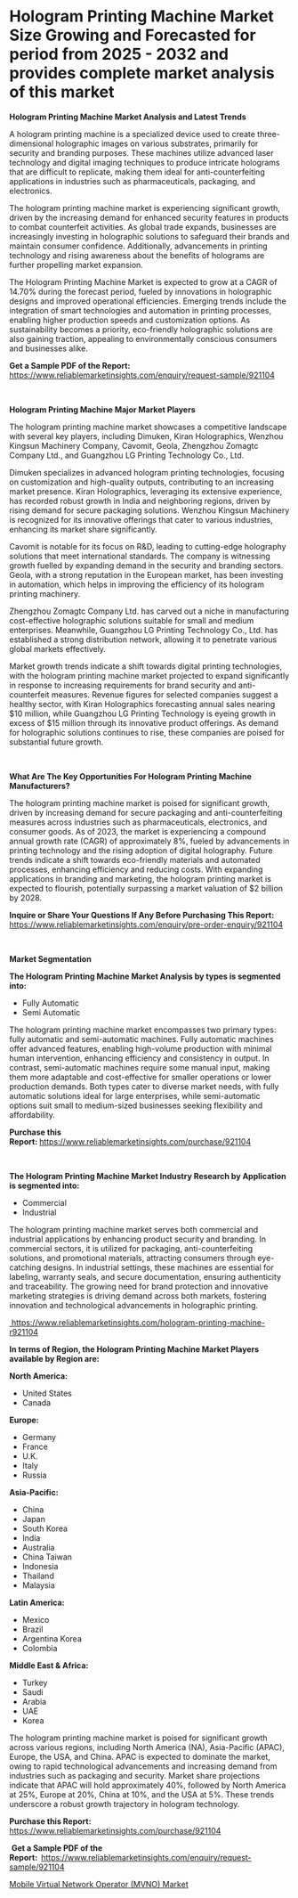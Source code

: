 <p><h1>Hologram Printing Machine Market Size Growing and Forecasted for period from 2025 - 2032 and provides complete market analysis of this market</h1></p><p><strong>Hologram Printing Machine Market Analysis and Latest Trends</strong></p>
<p><p>A hologram printing machine is a specialized device used to create three-dimensional holographic images on various substrates, primarily for security and branding purposes. These machines utilize advanced laser technology and digital imaging techniques to produce intricate holograms that are difficult to replicate, making them ideal for anti-counterfeiting applications in industries such as pharmaceuticals, packaging, and electronics.</p><p>The hologram printing machine market is experiencing significant growth, driven by the increasing demand for enhanced security features in products to combat counterfeit activities. As global trade expands, businesses are increasingly investing in holographic solutions to safeguard their brands and maintain consumer confidence. Additionally, advancements in printing technology and rising awareness about the benefits of holograms are further propelling market expansion.</p><p>The Hologram Printing Machine Market is expected to grow at a CAGR of 14.70% during the forecast period, fueled by innovations in holographic designs and improved operational efficiencies. Emerging trends include the integration of smart technologies and automation in printing processes, enabling higher production speeds and customization options. As sustainability becomes a priority, eco-friendly holographic solutions are also gaining traction, appealing to environmentally conscious consumers and businesses alike.</p></p>
<p><strong>Get a Sample PDF of the Report:&nbsp;</strong> <a href="https://www.reliablemarketinsights.com/enquiry/request-sample/921104?utm_campaign=2232&utm_medium=2&utm_source=Github&utm_content=ia&utm_term=08042025&utm_id=hologram-printing-machine">https://www.reliablemarketinsights.com/enquiry/request-sample/921104</a></p>
<p>&nbsp;</p>
<p><strong>Hologram Printing Machine Major Market Players</strong></p>
<p><p>The hologram printing machine market showcases a competitive landscape with several key players, including Dimuken, Kiran Holographics, Wenzhou Kingsun Machinery Company, Cavomit, Geola, Zhengzhou Zomagtc Company Ltd., and Guangzhou LG Printing Technology Co., Ltd. </p><p>Dimuken specializes in advanced hologram printing technologies, focusing on customization and high-quality outputs, contributing to an increasing market presence. Kiran Holographics, leveraging its extensive experience, has recorded robust growth in India and neighboring regions, driven by rising demand for secure packaging solutions. Wenzhou Kingsun Machinery is recognized for its innovative offerings that cater to various industries, enhancing its market share significantly.</p><p>Cavomit is notable for its focus on R&D, leading to cutting-edge holography solutions that meet international standards. The company is witnessing growth fuelled by expanding demand in the security and branding sectors. Geola, with a strong reputation in the European market, has been investing in automation, which helps in improving the efficiency of its hologram printing machinery.</p><p>Zhengzhou Zomagtc Company Ltd. has carved out a niche in manufacturing cost-effective holographic solutions suitable for small and medium enterprises. Meanwhile, Guangzhou LG Printing Technology Co., Ltd. has established a strong distribution network, allowing it to penetrate various global markets effectively.</p><p>Market growth trends indicate a shift towards digital printing technologies, with the hologram printing machine market projected to expand significantly in response to increasing requirements for brand security and anti-counterfeit measures. Revenue figures for selected companies suggest a healthy sector, with Kiran Holographics forecasting annual sales nearing $10 million, while Guangzhou LG Printing Technology is eyeing growth in excess of $15 million through its innovative product offerings. As demand for holographic solutions continues to rise, these companies are poised for substantial future growth.</p></p>
<p>&nbsp;</p>
<p><strong>What Are The Key Opportunities For Hologram Printing Machine Manufacturers?</strong></p>
<p><p>The hologram printing machine market is poised for significant growth, driven by increasing demand for secure packaging and anti-counterfeiting measures across industries such as pharmaceuticals, electronics, and consumer goods. As of 2023, the market is experiencing a compound annual growth rate (CAGR) of approximately 8%, fueled by advancements in printing technology and the rising adoption of digital holography. Future trends indicate a shift towards eco-friendly materials and automated processes, enhancing efficiency and reducing costs. With expanding applications in branding and marketing, the hologram printing market is expected to flourish, potentially surpassing a market valuation of $2 billion by 2028.</p></p>
<p><strong>Inquire or Share Your Questions If Any Before Purchasing This Report:</strong> <a href="https://www.reliablemarketinsights.com/enquiry/pre-order-enquiry/921104?utm_campaign=2232&utm_medium=2&utm_source=Github&utm_content=ia&utm_term=08042025&utm_id=hologram-printing-machine">https://www.reliablemarketinsights.com/enquiry/pre-order-enquiry/921104</a></p>
<p>&nbsp;</p>
<p><strong>Market Segmentation</strong></p>
<p><strong>The Hologram Printing Machine Market Analysis by types is segmented into:</strong></p>
<p><ul><li>Fully Automatic</li><li>Semi Automatic</li></ul></p>
<p><p>The hologram printing machine market encompasses two primary types: fully automatic and semi-automatic machines. Fully automatic machines offer advanced features, enabling high-volume production with minimal human intervention, enhancing efficiency and consistency in output. In contrast, semi-automatic machines require some manual input, making them more adaptable and cost-effective for smaller operations or lower production demands. Both types cater to diverse market needs, with fully automatic solutions ideal for large enterprises, while semi-automatic options suit small to medium-sized businesses seeking flexibility and affordability.</p></p>
<p><strong>Purchase this Report:&nbsp;</strong><a href="https://www.reliablemarketinsights.com/purchase/921104?utm_campaign=2232&utm_medium=2&utm_source=Github&utm_content=ia&utm_term=08042025&utm_id=hologram-printing-machine">https://www.reliablemarketinsights.com/purchase/921104</a></p>
<p>&nbsp;</p>
<p><strong>The Hologram Printing Machine Market Industry Research by Application is segmented into:</strong></p>
<p><ul><li>Commercial</li><li>Industrial</li></ul></p>
<p><p>The hologram printing machine market serves both commercial and industrial applications by enhancing product security and branding. In commercial sectors, it is utilized for packaging, anti-counterfeiting solutions, and promotional materials, attracting consumers through eye-catching designs. In industrial settings, these machines are essential for labeling, warranty seals, and secure documentation, ensuring authenticity and traceability. The growing need for brand protection and innovative marketing strategies is driving demand across both markets, fostering innovation and technological advancements in holographic printing.</p></p>
<p><a href="https://www.reliablemarketinsights.com/hologram-printing-machine-r921104?utm_campaign=2232&utm_medium=2&utm_source=Github&utm_content=ia&utm_term=08042025&utm_id=hologram-printing-machine">&nbsp;https://www.reliablemarketinsights.com/hologram-printing-machine-r921104</a></p>
<p><strong>In terms of Region, the Hologram Printing Machine Market Players available by Region are:</strong></p>
<p>
    <p> <strong> North America: </strong>
        <ul>
            <li>United States</li>
            <li>Canada</li>
        </ul>
        </p> 
    <p> <strong> Europe: </strong>
        <ul>
            <li>Germany</li>
            <li>France</li>
            <li>U.K.</li>
            <li>Italy</li>
            <li>Russia</li>
        </ul>
        </p> 
    <p> <strong> Asia-Pacific: </strong>
        <ul>
            <li>China</li>
            <li>Japan</li>
            <li>South Korea</li>
            <li>India</li>
            <li>Australia</li>
            <li>China Taiwan</li>
            <li>Indonesia</li>
            <li>Thailand</li>
            <li>Malaysia</li>
        </ul>
        </p> 
    <p> <strong> Latin America: </strong>
        <ul>
            <li>Mexico</li>
            <li>Brazil</li>
            <li>Argentina Korea</li>
            <li>Colombia</li>
        </ul>
        </p> 
    <p> <strong> Middle East & Africa: </strong>
        <ul>
            <li>Turkey</li>
            <li>Saudi</li>
            <li>Arabia</li>
            <li>UAE</li>
            <li>Korea</li>
        </ul>
    </p>
    </p>
<p><p>The hologram printing machine market is poised for significant growth across various regions, including North America (NA), Asia-Pacific (APAC), Europe, the USA, and China. APAC is expected to dominate the market, owing to rapid technological advancements and increasing demand from industries such as packaging and security. Market share projections indicate that APAC will hold approximately 40%, followed by North America at 25%, Europe at 20%, China at 10%, and the USA at 5%. These trends underscore a robust growth trajectory in hologram technology.</p></p>
<p><strong>Purchase this Report: </strong><a href="https://www.reliablemarketinsights.com/purchase/921104?utm_campaign=2232&utm_medium=2&utm_source=Github&utm_content=ia&utm_term=08042025&utm_id=hologram-printing-machine">https://www.reliablemarketinsights.com/purchase/921104</a></p>
<p>&nbsp;<strong>Get a Sample PDF of the Report:&nbsp;&nbsp;</strong><a href="https://www.reliablemarketinsights.com/enquiry/request-sample/921104?utm_campaign=2232&utm_medium=2&utm_source=Github&utm_content=ia&utm_term=08042025&utm_id=hologram-printing-machine">https://www.reliablemarketinsights.com/enquiry/request-sample/921104</a></p>
<p><strong></strong></p>
<p><p><a href="https://github.com/sca704osol/Market-Research-Report-List-1/blob/main/mobile-virtual-network-operator-mvno-market.md?utm_campaign=2232&utm_medium=2&utm_source=Github&utm_content=ia&utm_term=08042025&utm_id=hologram-printing-machine">Mobile Virtual Network Operator (MVNO) Market</a></p></p>